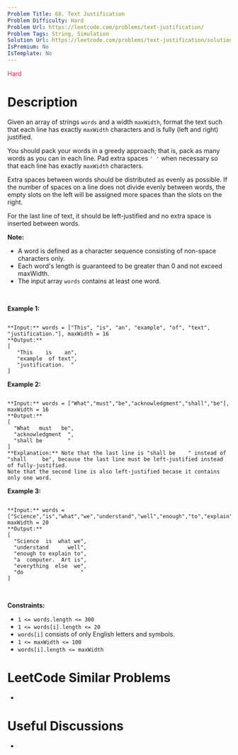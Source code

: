 ```yaml
---
Problem Title: 68. Text Justification
Problem Difficulty: Hard
Problem Url: https://leetcode.com/problems/text-justification/
Problem Tags: String, Simulation
Solution Url: https://leetcode.com/problems/text-justification/solution/
IsPremium: No
IsTemplate: No
---
```


<span style="color: rgb(233, 30, 99);">Hard</span>

# Description

Given an array of strings `words` and a width `maxWidth`, format the text such that each line has exactly `maxWidth` characters and is fully (left and right) justified.


You should pack your words in a greedy approach; that is, pack as many words as you can in each line. Pad extra spaces `' '` when necessary so that each line has exactly `maxWidth` characters.


Extra spaces between words should be distributed as evenly as possible. If the number of spaces on a line does not divide evenly between words, the empty slots on the left will be assigned more spaces than the slots on the right.


For the last line of text, it should be left-justified and no extra space is inserted between words.


**Note:**


* A word is defined as a character sequence consisting of non-space characters only.
* Each word's length is guaranteed to be greater than 0 and not exceed maxWidth.
* The input array `words` contains at least one word.


 


**Example 1:**



```

**Input:** words = ["This", "is", "an", "example", "of", "text", "justification."], maxWidth = 16
**Output:**
[
   "This    is    an",
   "example  of text",
   "justification.  "
]
```

**Example 2:**



```

**Input:** words = ["What","must","be","acknowledgment","shall","be"], maxWidth = 16
**Output:**
[
  "What   must   be",
  "acknowledgment  ",
  "shall be        "
]
**Explanation:** Note that the last line is "shall be    " instead of "shall     be", because the last line must be left-justified instead of fully-justified.
Note that the second line is also left-justified becase it contains only one word.
```

**Example 3:**



```

**Input:** words = ["Science","is","what","we","understand","well","enough","to","explain","to","a","computer.","Art","is","everything","else","we","do"], maxWidth = 20
**Output:**
[
  "Science  is  what we",
  "understand      well",
  "enough to explain to",
  "a  computer.  Art is",
  "everything  else  we",
  "do                  "
]
```

 


**Constraints:**


* `1 <= words.length <= 300`
* `1 <= words[i].length <= 20`
* `words[i]` consists of only English letters and symbols.
* `1 <= maxWidth <= 100`
* `words[i].length <= maxWidth`




# LeetCode Similar Problems

- []()

# Useful Discussions

- []()

